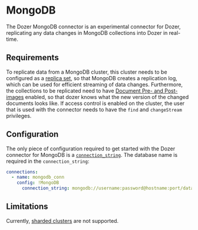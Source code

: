 # MongoDB

The Dozer MongoDB connector is an experimental connector for Dozer, replicating any data changes in MongoDB collections into Dozer in real-time. 

## Requirements
To replicate data from a MongoDB cluster, this cluster needs to be configured as a [replica set], so that MongoDB creates a replication log, which can be used for efficient streaming of data changes. Furthermore, the collections to be replicated need to have [Document Pre- and Post-images] enabled, so that dozer knows what the new version of the changed documents looks like. If access control is enabled on the cluster, the user that is used with the connector needs to have the `find` and `changeStream` privileges.

## Configuration
The only piece of configuration required to get started with the Dozer connector for MongoDB is a [`connection_string`]. The database name is required in the `connection_string`:

```yaml
connections:
  - name: mongodb_conn
    config: !MongoDB
      connection_string: mongodb://username:password@hostname:port/databasename
```

## Limitations
Currently, [sharded clusters] are not supported.

[replica set]: https://www.mongodb.com/docs/manual/replication/
[Document Pre- and Post-images]: https://www.mongodb.com/docs/v7.0/changeStreams/#change-streams-with-document-pre--and-post-images
[`connection_string`]: https://www.mongodb.com/docs/manual/reference/connection-string/
[sharded clusters]: https://www.mongodb.com/docs/manual/sharding/
